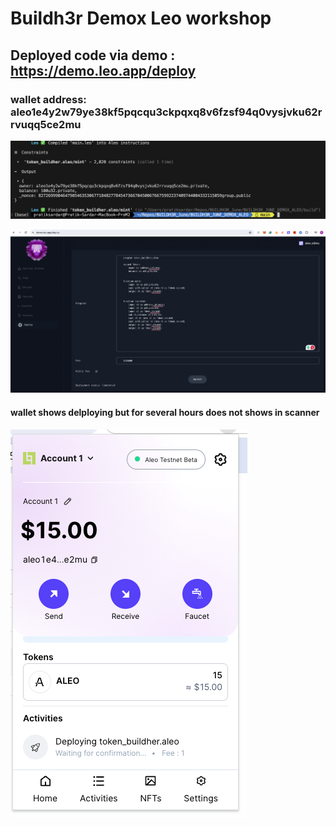 # Buildh3r Demox Leo workshop

## Deployed code via demo : https://demo.leo.app/deploy
### wallet address: aleo1e4y2w79ye38kf5pqcqu3ckpqxq8v6fzsf94q0vysjvku62rrvuqq5ce2mu

![Building aleo file](images/image.png "aleo file")

![deploy via demo](images/deploy_via_demo.png "Deploy via demo")

#### wallet shows delploying but for several hours does not shows in scanner
![Wallet shows deploying ](images/wallet.png "Wallet")